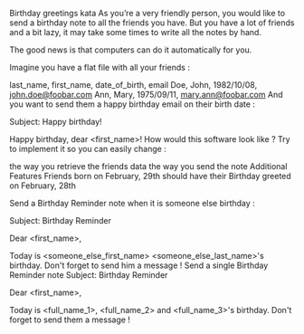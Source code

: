 Birthday greetings kata
As you’re a very friendly person, you would like to send a birthday note to all the friends you have. But you have a lot of friends and a bit lazy, it may take some times to write all the notes by hand.

The good news is that computers can do it automatically for you.

Imagine you have a flat file with all your friends :

last_name, first_name, date_of_birth, email
Doe, John, 1982/10/08, john.doe@foobar.com
Ann, Mary, 1975/09/11, mary.ann@foobar.com
And you want to send them a happy birthday email on their birth date :

Subject: Happy birthday!

Happy birthday, dear <first_name>!
How would this software look like ? Try to implement it so you can easily change :

the way you retrieve the friends data
the way you send the note
Additional Features
Friends born on February, 29th should have their Birthday greeted on February, 28th

Send a Birthday Reminder note when it is someone else birthday :

Subject: Birthday Reminder

Dear <first_name>,

Today is <someone_else_first_name> <someone_else_last_name>'s birthday.
Don't forget to send him a message !
Send a single Birthday Reminder note
Subject: Birthday Reminder

Dear <first_name>,

Today is <full_name_1>, <full_name_2> and <full_name_3>'s birthday.
Don't forget to send them a message !